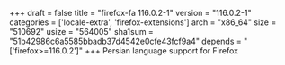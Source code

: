 +++
draft = false
title = "firefox-fa 116.0.2-1"
version = "116.0.2-1"
categories = ['locale-extra', 'firefox-extensions']
arch = "x86_64"
size = "510692"
usize = "564005"
sha1sum = "51b42986c6a5585bbadb37d4542e0cfe43fcf9a4"
depends = "['firefox>=116.0.2']"
+++
Persian language support for Firefox